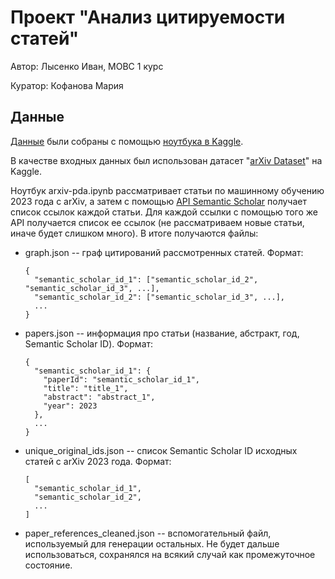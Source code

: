 # Проект "Анализ цитируемости статей"

Автор: Лысенко Иван, МОВС 1 курс

Куратор: Кофанова Мария

## Данные

[Данные](https://drive.google.com/drive/folders/1zg6rsWlvxnA1wh6EmV5fV6spjjxkb7tF?usp=sharing) были собраны с помощью [ноутбука в Kaggle](https://www.kaggle.com/code/taiypeo/arxiv-pda/notebook).

В качестве входных данных был использован датасет "[arXiv Dataset](https://www.kaggle.com/datasets/Cornell-University/arxiv)" на Kaggle.

Ноутбук arxiv-pda.ipynb рассматривает статьи по машинному обучению 2023 года с arXiv, а затем с помощью [API Semantic Scholar](https://api.semanticscholar.org/api-docs/graph#tag/Paper-Data/operation/post_graph_get_papers)
получает список ссылок каждой статьи. Для каждой ссылки с помощью того же API получается список ее ссылок (не рассматриваем новые статьи, иначе будет слишком много).
В итоге получаются файлы:

- graph.json -- граф цитирований рассмотренных статей. Формат:
  ```
  {
    "semantic_scholar_id_1": ["semantic_scholar_id_2", "semantic_scholar_id_3", ...],
    "semantic_scholar_id_2": ["semantic_scholar_id_3", ...],
    ...
  }
  ```
- papers.json -- информация про статьи (название, абстракт, год, Semantic Scholar ID). Формат:
  ```
  {
    "semantic_scholar_id_1": {
      "paperId": "semantic_scholar_id_1",
      "title": "title_1",
      "abstract": "abstract_1",
      "year": 2023
    },
    ...
  }
  ```
- unique_original_ids.json -- список Semantic Scholar ID исходных статей с arXiv 2023 года. Формат:
  ```
  [
    "semantic_scholar_id_1",
    "semantic_scholar_id_2",
    ...
  ]
  ```
- paper_references_cleaned.json -- вспомогательный файл, используемый для генерации остальных. Не будет дальше использоваться, сохранялся на всякий случай как промежуточное состояние.
